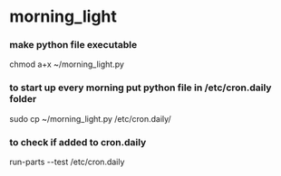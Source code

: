 # morning_light

### make python file executable
chmod a+x ~/morning_light.py

### to start up every morning put python file in /etc/cron.daily folder
sudo cp ~/morning_light.py /etc/cron.daily/

### to check if added to cron.daily
run-parts --test /etc/cron.daily 

